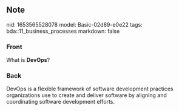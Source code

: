 ## Note
nid: 1653565528078
model: Basic-02d89-e0e22
tags: bda::11_business_processes
markdown: false

### Front
What is <b>DevOps</b>?

### Back
DevOps is a flexible framework of software development practices organizations use to create and deliver software by aligning and coordinating software development efforts.
